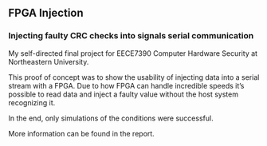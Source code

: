 ## FPGA Injection

### Injecting faulty CRC checks into signals serial communication

My self-directed final project for EECE7390 Computer Hardware Security at Northeastern University.

This proof of concept was to show the usability of injecting data into a serial stream with a FPGA. Due to how FPGA can handle incredible speeds it’s possible to read data and inject a faulty value without the host system recognizing it.

In the end, only simulations of the conditions were successful.

More information can be found in the report. 

<object data="FPGA_Injection.pdf" width="1000" height="1000" type='application/pdf'></object>